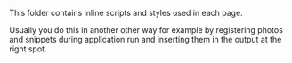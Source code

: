 This folder contains inline scripts and styles used in each page.

Usually you do this in another other way for example by registering photos and snippets during application run
and inserting them in the output at the right spot.

